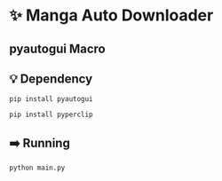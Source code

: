 # ✨ Manga Auto Downloader
**pyautogui** Macro
---
## 💡 Dependency
```
pip install pyautogui
```
```
pip install pyperclip
```
## ➡️ Running
```
python main.py
```
